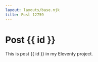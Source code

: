 ```yaml
---
layout: layouts/base.njk
title: Post 12759
---
```


# Post {{ id }}

This is post {{ id }} in my Eleventy project.
